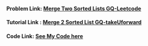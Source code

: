 #### Problem Link: [ Merge Two Sorted Lists GQ-Leetcode](https://leetcode.com/problems/merge-two-sorted-lists/)

#### Tutorial Link : [Merge 2 Sorted List GQ-takeUforward](https://www.youtube.com/watch?v=Xb4slcp1U38&ab_channel=takeUforward)

#### Code Link: [See My Code here](https://github.com/Nidhikumari-4/DSA-EndGame/blob/main/01.Data%20Structure/01.LinkedList/01.Singly-LinkedList/Leetcode%20Qs/05.Merge%20Two%20Sorted%20List%20GQ/solution.cpp) 